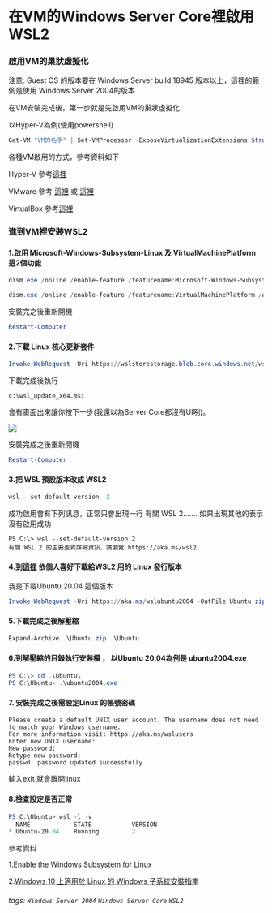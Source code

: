 # 在VM的Windows Server Core裡啟用WSL2

### 啟用VM的巢狀虛擬化

注意: Guest OS 的版本要在 Windows Server build 18945 版本以上，這裡的範例是使用 Windows Server 2004的版本

在VM安裝完成後，第一步就是先啟用VM的巢狀虛擬化

以Hyper-V為例(使用powershell)
```powershell
Get-VM "VM的名字" | Set-VMProcessor -ExposeVirtualizationExtensions $true
```
各種VM啟用的方式，參考資料如下

Hyper-V 參考[這裡](https://docs.microsoft.com/zh-tw/virtualization/hyper-v-on-windows/user-guide/nested-virtualization)

VMware 參考 [這裡](https://communities.vmware.com/t5/Nested-Virtualization-Documents/Running-Nested-VMs/ta-p/2781466) 或 [這裡](https://ephrain.net/vmware-%E5%85%81%E8%A8%B1-esxi-%E4%B8%8A%E7%9A%84%E8%99%9B%E6%93%AC%E6%A9%9F%E5%99%A8%E9%96%8B%E5%95%9F-nested-vm-%E5%8A%9F%E8%83%BD/)

VirtualBox 參考[這裡](https://ostechnix.com/how-to-enable-nested-virtualization-in-virtualbox/)


### 進到VM裡安裝WSL2

#### 1.啟用 Microsoft-Windows-Subsystem-Linux 及 VirtualMachinePlatform 這2個功能

```powershell
dism.exe /online /enable-feature /featurename:Microsoft-Windows-Subsystem-Linux /all /norestart

dism.exe /online /enable-feature /featurename:VirtualMachinePlatform /all /norestart
```
 安裝完之後重新開機 
 
```powershell
Restart-Computer
```

#### 2.下載 Linux 核心更新套件
```powershell
Invoke-WebRequest -Uri https://wslstorestorage.blob.core.windows.net/wslblob/wsl_update_x64.msi -OutFile c:\wsl_update_x64.msi  -UseBasicParsing
```
下載完成後執行
```
c:\wsl_update_x64.msi
```
會有畫面出來讓你按下一步(我還以為Server Core都沒有UI咧)。

![](https://cdn.jsdelivr.net/gh/ericstu/ericstu/images/kslNXcK.png)

安裝完成之後重新開機
```powershell
Restart-Computer
```

#### 3.把 WSL 預設版本改成 WSL2
```powershell
wsl --set-default-version  2
```
成功啟用會有下列訊息，正常只會出現一行 有關 WSL 2.......
如果出現其他的表示沒有啟用成功

```dos
PS C:\> wsl --set-default-version 2
有關 WSL 2 的主要差異詳細資訊，請瀏覽 https://aka.ms/wsl2
```

#### 4.到[這裡](https://docs.microsoft.com/en-us/windows/wsl/install-manual) 依個人喜好下載給WSL2 用的 Linux 發行版本

我是下載Ubuntu 20.04 這個版本 
```powershell
Invoke-WebRequest -Uri https://aka.ms/wslubuntu2004 -OutFile Ubuntu.zip -UseBasicParsing
```

#### 5.下載完成之後解壓縮
```powershell
Expand-Archive .\Ubuntu.zip .\Ubuntu
```

#### 6.到解壓縮的目錄執行安裝檔 ， 以Ubuntu 20.04為例是 ubuntu2004.exe

```powershell
PS C:\> cd .\Ubuntu\
PS C:\Ubuntu> .\ubuntu2004.exe
```
#### 7. 安裝完成之後需設定Linux 的帳號密碼

```dos
Please create a default UNIX user account. The username does not need to match your Windows username.
For more information visit: https://aka.ms/wslusers
Enter new UNIX username: 
New password:
Retype new password:
passwd: password updated successfully
```

輸入exit 就會離開linux

#### 8.檢查設定是否正常

```powershell
PS C:\Ubuntu> wsl -l -v
  NAME            STATE           VERSION
* Ubuntu-20.04    Running         2
```


參考資料

1.[Enable the Windows Subsystem for Linux](https://docs.microsoft.com/en-us/windows/wsl/install-on-server)

2.[Windows 10 上適用於 Linux 的 Windows 子系統安裝指南](https://docs.microsoft.com/zh-tw/windows/wsl/install-win10)

###### tags: `Windows Server 2004` `Windows Server Core` `WSL2`